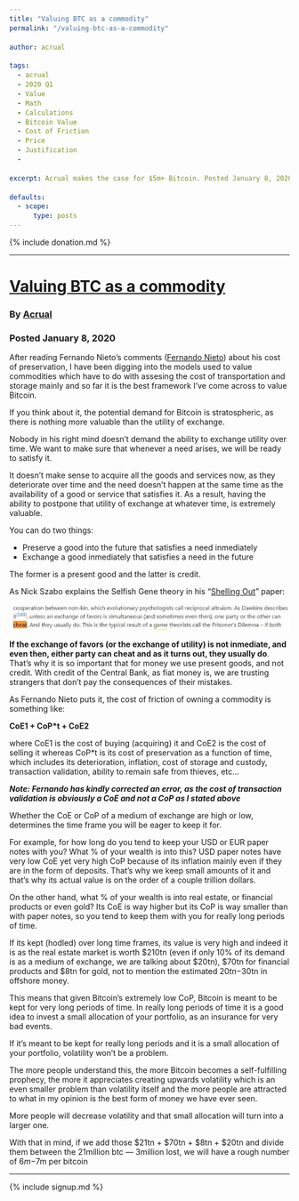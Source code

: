 ```yaml
---
title: "Valuing BTC as a commodity"
permalink: "/valuing-btc-as-a-commodity" 

author: acrual

tags:
  - acrual
  - 2020 Q1
  - Value
  - Math
  - Calculations
  - Bitcoin Value
  - Cost of Friction
  - Price
  - Justification
  - 

excerpt: Acrual makes the case for $5m+ Bitcoin. Posted January 8, 2020. 

defaults:
  - scope:
      type: posts
---
```


{% include donation.md %}

***

# [Valuing BTC as a commodity](https://medium.com/@acrual/valuing-btc-as-a-commodity-ad041a0e0a5)
### By [Acrual](https://twitter.com/acrual)
### Posted January 8, 2020

After reading Fernando Nieto’s comments ([Fernando Nieto](https://medium.com/u/d5b85e8618ac?source=post_page-----ad041a0e0a5----------------------)) about his cost of preservation, I have been digging into the models used to value commodities which have to do with assesing the cost of transportation and storage mainly and so far it is the best framework I’ve come across to value Bitcoin.

If you think about it, the potential demand for Bitcoin is stratospheric, as there is nothing more valuable than the utility of exchange.

Nobody in his right mind doesn’t demand the ability to exchange utility over time. We want to make sure that whenever a need arises, we will be ready to satisfy it.

It doesn’t make sense to acquire all the goods and services now, as they deteriorate over time and the need doesn’t happen at the same time as the availability of a good or service that satisfies it. As a result, having the ability to postpone that utility of exchange at whatever time, is extremely valuable.

You can do two things:

*   Preserve a good into the future that satisfies a need inmediately
*   Exchange a good inmediately that satisfies a need in the future

The former is a present good and the latter is credit.

As Nick Szabo explains the Selfish Gene theory in his “[Shelling Out](https://nakamotoinstitute.org/shelling-out/)” paper:

![](/assets/images/2020/m1/acr1.png)

**If the exchange of favors (or the exchange of utility) is not inmediate, and even then, either party can cheat and as it turns out, they usually do**. That’s why it is so important that for money we use present goods, and not credit. With credit of the Central Bank, as fiat money is, we are trusting strangers that don’t pay the consequences of their mistakes.

As Fernando Nieto puts it, the cost of friction of owning a commodity is something like:

**CoE1 + CoP*t + CoE2**

where CoE1 is the cost of buying (acquiring) it and CoE2 is the cost of selling it whereas CoP*t is its cost of preservation as a function of time, which includes its deterioration, inflation, cost of storage and custody, transaction validation, ability to remain safe from thieves, etc…

**_Note: Fernando has kindly corrected an error, as the cost of transaction validation is obviously a CoE and not a CoP as I stated above_**

Whether the CoE or CoP of a medium of exchange are high or low, determines the time frame you will be eager to keep it for.

For example, for how long do you tend to keep your USD or EUR paper notes with you? What % of your wealth is into this? USD paper notes have very low CoE yet very high CoP because of its inflation mainly even if they are in the form of deposits. That’s why we keep small amounts of it and that’s why its actual value is on the order of a couple trillion dollars.

On the other hand, what % of your wealth is into real estate, or financial products or even gold? Its CoE is way higher but its CoP is way smaller than with paper notes, so you tend to keep them with you for really long periods of time.

If its kept (hodled) over long time frames, its value is very high and indeed it is as the real estate market is worth $210tn (even if only 10% of its demand is as a medium of exchange, we are talking about $20tn), $70tn for financial products and $8tn for gold, not to mention the estimated $20tn-$30tn in offshore money.

This means that given Bitcoin’s extremely low CoP, Bitcoin is meant to be kept for very long periods of time. In really long periods of time it is a good idea to invest a small allocation of your portfolio, as an insurance for very bad events.

If it’s meant to be kept for really long periods and it is a small allocation of your portfolio, volatility won’t be a problem.

The more people understand this, the more Bitcoin becomes a self-fulfilling prophecy, the more it appreciates creating upwards volatility which is an even smaller problem than volatility itself and the more people are attracted to what in my opinion is the best form of money we have ever seen.

More people will decrease volatility and that small allocation will turn into a larger one.

With that in mind, if we add those $21tn + $70tn + $8tn + $20tn and divide them between the 21million btc — 3million lost, we will have a rough number of $6m-$7m per bitcoin

***

{% include signup.md %}